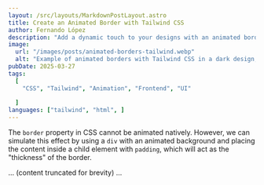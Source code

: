 ```yaml
---
layout: /src/layouts/MarkdownPostLayout.astro
title: Create an Animated Border with Tailwind CSS
author: Fernando López
description: "Add a dynamic touch to your designs with an animated border in Tailwind CSS. Learn how to use conic-gradient and animations to achieve an impressive visual effect. 🚀✨"
image:
  url: "/images/posts/animated-borders-tailwind.webp"
  alt: "Example of animated borders with Tailwind CSS in a dark design, featuring a vibrant color gradient background."
pubDate: 2025-03-27
tags:
  [
    "CSS", "Tailwind", "Animation", "Frontend", "UI"
   
  ]
languages: ["tailwind", "html", ]
---
```


The `border` property in CSS cannot be animated natively. However, we can simulate this effect by using a `div` with an animated background and placing the content inside a child element with `padding`, which will act as the "thickness" of the border.

... (content truncated for brevity) ...
